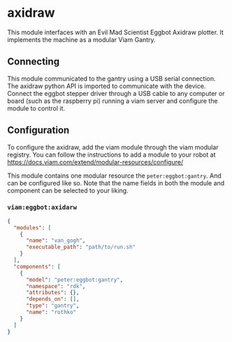 # axidraw

This module interfaces with an Evil Mad Scientist Eggbot Axidraw plotter. It implements the machine as a modular Viam Gantry.



## Connecting

This module communicated to the gantry using a USB serial connection. The axidraw python API is imported to communicate with the device. 
Connect the eggbot stepper driver through a USB cable to any computer or board (such as the raspberry pi) running a viam server and configure the module to control it.


## Configuration

To configure the axidraw, add the viam module through the viam modular registry. 
You can follow the instructions to add a module to your robot at https://docs.viam.com/extend/modular-resources/configure/

This module contains one modular resource the `peter:eggbot:gantry`. And can be configured like so. Note that the name fields in both the module and component
can be selected to your liking.


### `viam:eggbot:axidarw`
```json
{
  "modules": [
    {
      "name": "van_gogh",
      "executable_path": "path/to/run.sh"
    }
  ],
  "components": [
    {
      "model": "peter:eggbot:gantry",
      "namespace": "rdk",
      "attributes": {},
      "depends_on": [],
      "type": "gantry",
      "name": "rothko"
    }
  ]
}
```


